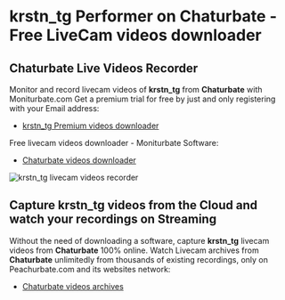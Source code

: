 # krstn_tg Performer on Chaturbate - Free LiveCam videos downloader

## Chaturbate Live Videos Recorder

Monitor and record livecam videos of **krstn_tg** from **Chaturbate** with Moniturbate.com
Get a premium trial for free by just and only registering with your Email address:
* [krstn_tg Premium videos downloader](https://moniturbate.com/request-demo-licence-key.html)

Free livecam videos downloader - Moniturbate Software:
* [Chaturbate videos downloader](https://moniturbate.com/moniturbate-download-software.html)

![krstn_tg livecam videos recorder](https://peachurnet.com/templates/moniturbate-software.png)


## Capture krstn_tg videos from the Cloud and watch your recordings on Streaming

Without the need of downloading a software, capture **krstn_tg** livecam videos from **Chaturbate** 100% online.
Watch Livecam archives from **Chaturbate** unlimitedly from thousands of existing recordings, only on Peachurbate.com and its websites network:
* [Chaturbate videos archives](https://peachurnet.com/)